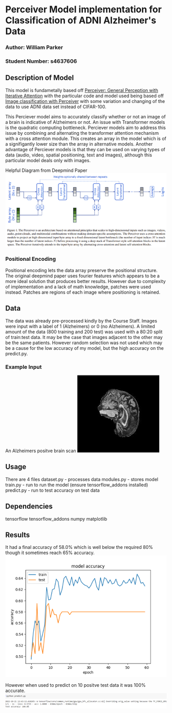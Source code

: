 # Perceiver Model implementation for Classification of ADNI Alzheimer's Data
### Author: William Parker
### Student Number: s4637606

## Description of Model

This model is fundametally based off [Perceiver: General Perception with Iterative Attention](https://arxiv.org/abs/2103.03206) with the particular code and model used being based off [Image classification with Perceiver](https://keras.io/examples/vision/perceiver_image_classification/) with some variation and changing of the data to use ADNI data set instead of CIFAR-100.

This Perciever model aims to accurately classify whether or not an image of a brain is indicative of Alzheimers or not. An issue with Transformer models is the quadratic computing bottleneck. Perciever models aim to address this issue by combining and alternating the transformer attention mechanism with a cross attention module. This creates an array in the model which is of a signifigantly lower size than the array in alternative models. Another advantage of Perciever models is that they can be used on varying types of data (audio, video, spatial positioning, text and images), although this particular model deals only with images.

Helpful Diagram from Deepmind Paper
![Diagram](modeldiagram.PNG)

### Positional Encoding
Positional encoding lets the data array preserve the positional structure. The original deepmind paper uses fourier features which appears to be a more ideal solution that produces better results. However due to complexity of implementation and a lack of math knowledge, patches were used instead. Patches are regions of each image where positioning is retained.

## Data
The data was already pre-processed kindly by the Course Staff. Images were input with a label of 1 (Alzheimers) or 0 (no Alzheimers).
A limited amount of the data (800 training and 200 test) was used with a 80:20 split of train:test data. It may be the case that images adjacent to the other may be the same patients. However random selection was not used which may be a cause for the low accuracy of my model, but the high accuracy on the predict.py.

### Example Input
An Alzheimers positve brain scan
![Brain_Scan](ex_brain.jpeg)

## Usage
There are 4 files
dataset.py - processes data
modules.py - stores model
train.py - run to run the model (ensure tensorflow_addons installed)
predict.py - run to test accuracy on test data

## Dependencies
tensorflow
tensorflow_addons
numpy
matplotlib

## Results

It had a final accuracy of 58.0% which is well below the required 80% though it sometimes reach 65% accuracy. 
![Results](60epoch_plot.png)

However when used to predict on 10 positve test data it was 100% accurate.
![Predict](predict.PNG)